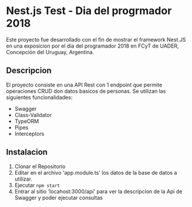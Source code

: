# Nest.js Test - Dia del progrmador 2018
Este proyecto fue desarrollado con el fin de mostrar el framework Nest.JS en una exposicion por el dia del programador 2018 en FCyT de UADER, Concepción del Uruguay, Argentina.

## Descripcion
El proyecto consiste en una API Rest con 1 endpoint que permite operaciones CRUD don datos basicos de personas.
Se utilizan las siguientes funcionalidades:
- Swagger
- Class-Validator
- TypeORM
- Pipes
- Interceptors
 
## Instalacion
1. Clonar el Repositorio
2. Editar en el archivo 'app.module.ts' los datos de la base de datos a utilizar.
3. Ejecutar ```npm start```
4. Entrar al sitio 'locahost:3000/api' para ver la descripcion de la Api de Swagger y poder ejecutar consultas